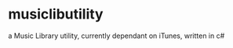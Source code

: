 musiclibutility
===============

a Music Library utility, currently dependant on iTunes, written in c#
